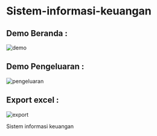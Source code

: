 # Sistem-informasi-keuangan

## Demo Beranda :

![demo](https://user-images.githubusercontent.com/45083824/69827196-e52b8000-1248-11ea-978d-7cd8b2b4a72a.png)

## Demo Pengeluaran :

![pengeluaran](https://user-images.githubusercontent.com/45083824/69827194-e52b8000-1248-11ea-94d6-a5a1408229e8.png)

## Export excel :

![export](https://user-images.githubusercontent.com/45083824/69827193-e492e980-1248-11ea-9f44-9d561db4bb60.png)

Sistem informasi keuangan

